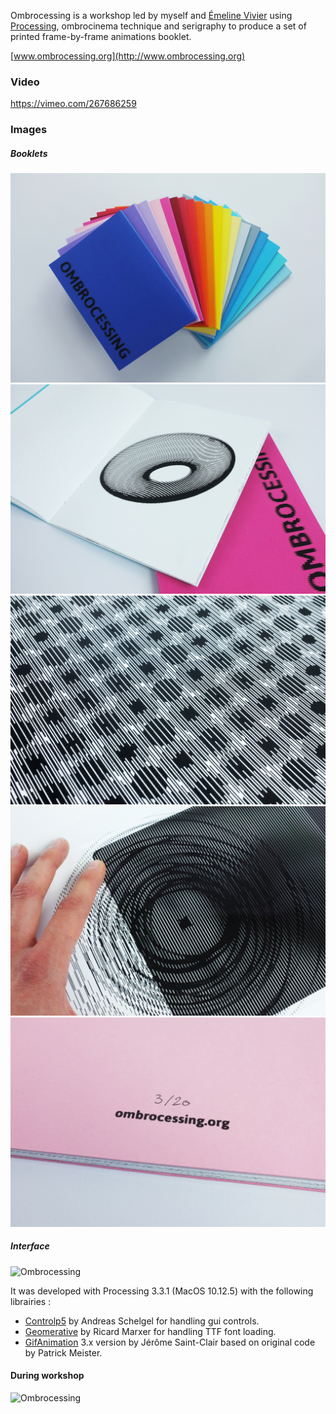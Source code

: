 Ombrocessing is a workshop led by myself and [Émeline Vivier](https://www.atelierserrejoint.com/) using [Processing](http://www.processing.org), ombrocinema technique and serigraphy to produce a set of printed frame-by-frame animations booklet.

[www.ombrocessing.org](http://www.ombrocessing.org)

### Video
https://vimeo.com/267686259

### Images
##### Booklets
![Ombrocessing](https://github.com/v3ga/v3ga.github.io/blob/master/Images/Ombrocessing/OMBROCESSING-shooting-2.JPG)
![Ombrocessing](https://github.com/v3ga/v3ga.github.io/blob/master/Images/Ombrocessing/OMBROCESSING-shooting-10.JPG)
![Ombrocessing](https://github.com/v3ga/v3ga.github.io/blob/master/Images/Ombrocessing/OMBROCESSING-shooting-12.JPG)
![Ombrocessing](https://github.com/v3ga/v3ga.github.io/blob/master/Images/Ombrocessing/OMBROCESSING-shooting-13.JPG)
![Ombrocessing](https://github.com/v3ga/v3ga.github.io/blob/master/Images/Ombrocessing/OMBROCESSING-shooting-21.JPG)

##### Interface
![Ombrocessing](processing/Ombrocessing/data/images/interface.png)

It was developed with Processing 3.3.1 (MacOS 10.12.5) with the following librairies : 
* [Controlp5](http://www.sojamo.de/libraries/controlP5/) by Andreas Schelgel for handling gui controls.
* [Geomerative](http://www.ricardmarxer.com/geomerative/) by Ricard Marxer for handling TTF font loading.
* [GifAnimation](https://github.com/01010101/GifAnimation) 3.x version by Jérôme Saint-Clair based on original code by Patrick Meister. 

#### During workshop
![Ombrocessing](processing/Ombrocessing/data/images/ombrocessing-logo-serigraphie.jpg)



